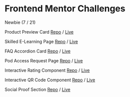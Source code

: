 # Frontend Mentor Challenges

Newbie (7 / 21)

Product Preview Card [Repo](https://github.com/Kitketovsky/frontend-mentor-challenges/tree/main/1-1-product-preview-card) / [Live](https://product-preview-card-eight-dun.vercel.app/)

Skilled E-Learning Page [Repo](https://github.com/Kitketovsky/frontend-mentor-challenges/tree/main/2-1-skilled-elearning-page) / [Live](https://skilled-e-learning-page.vercel.app/)

FAQ Accordion Card [Repo](https://github.com/Kitketovsky/frontend-mentor-challenges/tree/main/3-1-faq-accordion) / [Live](https://faq-accordion-page-chi.vercel.app/)

Pod Access Request Page [Repo](https://github.com/Kitketovsky/frontend-mentor-challenges/tree/main/4-1-pod-landing) / [Live](https://cheery-longma-0c2e91.netlify.app/)

Interactive Rating Component [Repo](https://github.com/Kitketovsky/frontend-mentor-challenges/tree/main/5-1-interactive-rating-component) / [Live](https://strong-kashata-6bc965.netlify.app/)

Interactive QR Code Component [Repo](https://github.com/Kitketovsky/frontend-mentor-challenges/tree/main/6-1-qr-code-component) / [Live](https://adorable-scone-2c0890.netlify.app/)

Social Proof Section [Repo](https://github.com/Kitketovsky/frontend-mentor-challenges/tree/main/7-1-social-proof-section) / [Live](https://frolicking-gingersnap-896514.netlify.app/)
